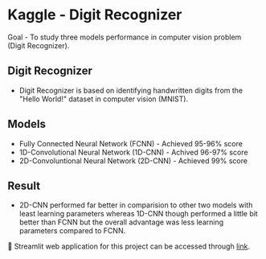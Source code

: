 
# Kaggle - Digit Recognizer

Goal - To study three models performance in computer vision problem (Digit Recognizer).


## Digit Recognizer

- Digit Recognizer is based on identifying handwritten digits from the "Hello World!" dataset in computer vision (MNIST).


## Models

- Fully Connected Neural Network (FCNN) - Achieved 95-96% score
- 1D-Convolutional Neural Network (1D-CNN) - Achived 96-97% score
- 2D-Convoluntional Neural Network (2D-CNN) - Achieved 99% score



## Result

- 2D-CNN performed far better in comparision to other two models with least learning parameters whereas 1D-CNN though performed a little bit better than FCNN but the overall advantage was less learning parameters compared to FCNN.

🌟 Streamlit web application for this project can be accessed through [link](https://share.streamlit.io/pratikdavidson/deep-learning/digit-recognizer/Code/Web-app/digit-recognizer-web.py).

